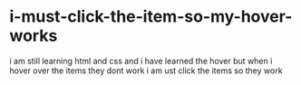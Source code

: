 # i-must-click-the-item-so-my-hover-works
i am still learning html and css and i have learned the hover but when i hover over the items they dont work i am ust click the items so they work
